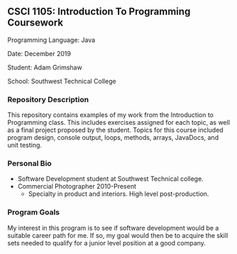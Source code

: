 ## CSCI 1105: Introduction To Programming Coursework

<p>Programming Language: Java </p>
<p>Date: December 2019 </p>
<p>Student: Adam Grimshaw </p>
<p>School: Southwest Technical College </p>

### Repository Description

This repository contains examples of my work from the Introduction to Programming class. This includes exercises assigned for each topic, as well as a final project proposed by the student. Topics for this course included program design, console output, loops, methods, arrays, JavaDocs, and unit testing.

### Personal Bio

- Software Development student at Southwest Technical college.
- Commercial Photographer 2010-Present
  - Specialty in product and interiors. High level post-production.

### Program Goals

My interest in this program is to see if software development would be a suitable career path for me. If so, my goal would then be to acquire the skill sets needed to qualify for a junior level position at a good company.
